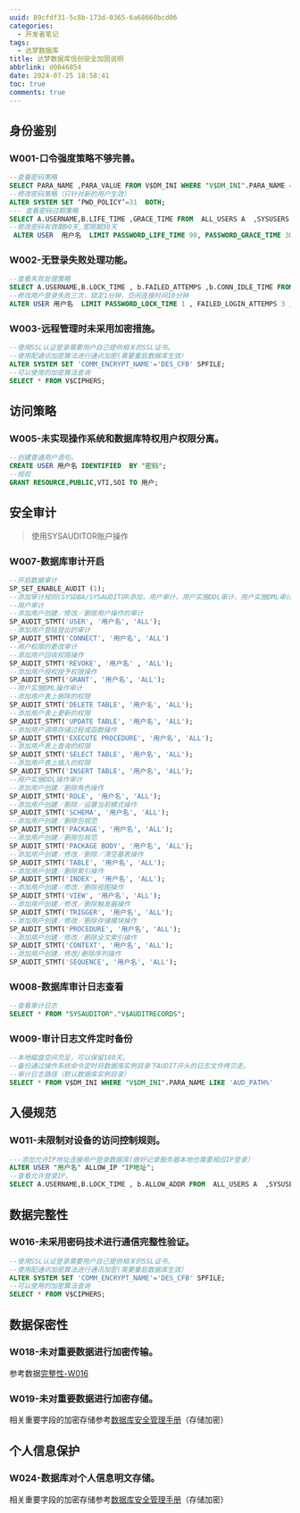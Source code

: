 ```yaml
---
uuid: 89cfdf31-5c8b-173d-0365-6a68660bcd06
categories:
  - 开发者笔记
tags:
  - 达梦数据库
title: 达梦数据库信创安全加固说明
abbrlink: d0046854
date: 2024-07-25 18:58:41
toc: true
comments: true
---
```


<meta name="referrer" content="no-referrer" />

<!--more-->

## 身份鉴别

### W001-口令强度策略不够完善。

```sql
--查看密码策略
SELECT PARA_NAME ,PARA_VALUE FROM V$DM_INI WHERE "V$DM_INI".PARA_NAME = 'PWD_POLICY'
--修改密码策略（只针对新的用户生效）  
ALTER SYSTEM SET ‘PWD_POLICY’=31  BOTH;  
--- 查看密码过期策略
SELECT A.USERNAME,B.LIFE_TIME ,GRACE_TIME FROM  ALL_USERS A  ,SYSUSERS B WHERE A.USER_ID =B.ID
--修改密码有效期90天,宽限期30天
 ALTER USER  用户名  LIMIT PASSWORD_LIFE_TIME 90, PASSWORD_GRACE_TIME 30;  
```

### W002-无登录失败处理功能。

```sql
--查看失败处理策略
SELECT A.USERNAME,B.LOCK_TIME , b.FAILED_ATTEMPS ,b.CONN_IDLE_TIME FROM  ALL_USERS A  ,SYSUSERS B WHERE A.USER_ID =B.ID  
--修改用户登录失败三次，锁定1分钟，空闲连接时间10分钟
ALTER USER 用户名  LIMIT PASSWORD_LOCK_TIME 1 , FAILED_LOGIN_ATTEMPS 3 ,CONNECT_IDLE_TIME 10;  
```

### W003-远程管理时未采用加密措施。

```sql
--使用SSL认证登录需要用户自己提供相关的SSL证书。
--使用配通讯加密算法进行通讯加密(需要重启数据库生效）
ALTER SYSTEM SET 'COMM_ENCRYPT_NAME'='DES_CFB' SPFILE;
--可以使用的加密算法查询
SELECT * FROM V$CIPHERS;
```

## 访问策略

### W005-未实现操作系统和数据库特权用户权限分离。

```sql
--创建普通用户语句。
CREATE USER 用户名 IDENTIFIED  BY "密码";
--授权
GRANT RESOURCE,PUBLIC,VTI,SOI TO 用户;
```

## 安全审计

> 使用SYSAUDITOR账户操作

### W007-数据库审计开启

```sql
--开启数据审计
SP_SET_ENABLE_AUDIT (1);
--添加审计规则(SYSDBA/SYSAUDITOR添加，用户审计、用户实施DDL审计、用户实施DML审计、用户的权限更改审计，相关数据操作员添加，用户审计、用户实施DDL审计、用户的权限更改审计)。
--用户审计
--添加用户创建／修改／删除用户操作的审计
SP_AUDIT_STMT('USER', '用户名', 'ALL');
--添加用户登陆登出的审计
SP_AUDIT_STMT('CONNECT', '用户名', 'ALL')
--用户权限的更改审计
--添加用户回收权限操作
SP_AUDIT_STMT('REVOKE', '用户名' , 'ALL');
--添加用户授权授予权限操作
SP_AUDIT_STMT('GRANT', '用户名', 'ALL');
--用户实施DML操作审计
--添加用户表上删除的权限
SP_AUDIT_STMT('DELETE TABLE', '用户名', 'ALL');
--添加用户表上更新的权限
SP_AUDIT_STMT('UPDATE TABLE', '用户名', 'ALL');
--添加用户调用存储过程或函数操作
SP_AUDIT_STMT('EXECUTE PROCEDURE', '用户名', 'ALL');
--添加用户表上查询的权限
SP_AUDIT_STMT('SELECT TABLE', '用户名', 'ALL');
--添加用户表上插入的权限
SP_AUDIT_STMT('INSERT TABLE', '用户名', 'ALL');
--用户实施DDL操作审计
--添加用户创建／删除角色操作
SP_AUDIT_STMT('ROLE', '用户名', 'ALL');
--添加用户创建／删除／设置当前模式操作
SP_AUDIT_STMT('SCHEMA', '用户名', 'ALL');
--添加用户创建／删除包规范
SP_AUDIT_STMT('PACKAGE', '用户名', 'ALL');
--添加用户创建／删除包规范
SP_AUDIT_STMT('PACKAGE BODY', '用户名', 'ALL');
--添加用户创建／修改／删除／清空基表操作
SP_AUDIT_STMT('TABLE', '用户名', 'ALL');
--添加用户创建／删除索引操作
SP_AUDIT_STMT('INDEX', '用户名', 'ALL');
--添加用户创建／修改／删除视图操作
SP_AUDIT_STMT('VIEW', '用户名', 'ALL');
--添加用户创建／修改／删除触发器操作
SP_AUDIT_STMT('TRIGGER', '用户名', 'ALL');
--添加用户创建／修改／删除存储模块操作
SP_AUDIT_STMT('PROCEDURE', '用户名', 'ALL');
--添加用户创建／修改／删除全文索引操作
SP_AUDIT_STMT('CONTEXT', '用户名', 'ALL');
--添加用户创建／修改/删除序列操作
SP_AUDIT_STMT('SEQUENCE', '用户名', 'ALL');
```

### W008-数据库审计日志查看

```sql
--查看审计日志
SELECT * FROM "SYSAUDITOR"."V$AUDITRECORDS";
```

### W009-审计日志文件定时备份

```sql
--本地磁盘空间充足，可以保留180天。
--备份通过操作系统命令定时将数据库实例目录下AUDIT开头的日志文件拷贝走。
--审计日志路径（默认数据库实例目录）
SELECT * FROM V$DM_INI WHERE "V$DM_INI".PARA_NAME LIKE 'AUD_PATH%'
```

## 入侵规范

### W011-未限制对设备的访问控制规则。

```sql
---添加允许IP地址连接用户登录数据库(做好记录服务器本地也需要相应IP登录）
ALTER USER "用户名" ALLOW_IP "IP地址";
--查看允许登录IP。
SELECT A.USERNAME,B.LOCK_TIME , b.ALLOW_ADDR FROM  ALL_USERS A  ,SYSUSERS B WHERE A.USER_ID =B.ID
```

## 数据完整性

### <span id="key1">W016-未采用密码技术进行通信完整性验证</span>。

```sql
--使用SSL认证登录需要用户自己提供相关的SSL证书。
--使用配通讯加密算法进行通讯加密(需要重启数据库生效）
ALTER SYSTEM SET 'COMM_ENCRYPT_NAME'='DES_CFB' SPFILE;
--可以使用的加密算法查询
SELECT * FROM V$CIPHERS;
```

## 数据保密性

### W018-未对重要数据进行加密传输。

参考数据[完整性-W016](#key1)

### W019-未对重要数据进行加密存储。

相关重要字段的加密存储参考[数据库安全管理手册](https://www.alipan.com/s/ktJNZEaNsmr)（存储加密）

## 个人信息保护

### W024-数据库对个人信息明文存储。

相关重要字段的加密存储参考[数据库安全管理手册](https://www.alipan.com/s/ktJNZEaNsmr)（存储加密）

